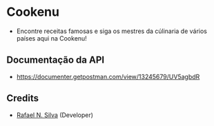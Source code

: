 # Cookenu

- Encontre receitas famosas e siga os mestres da cúlinaria de vários países aqui na Cookenu!

## Documentação da API

- https://documenter.getpostman.com/view/13245679/UV5agbdR

## Credits

-   [Rafael N. Silva](https://github.com/rafansilva) (Developer)
